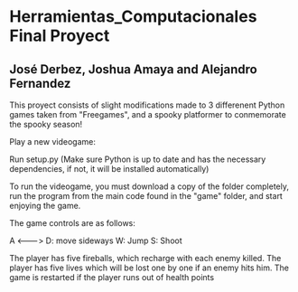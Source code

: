 # Herramientas_Computacionales Final Proyect 
## José Derbez, Joshua Amaya and Alejandro Fernandez

This proyect consists of slight modifications made to 3 differenent Python games taken from "Freegames", and a spooky platformer to conmemorate the spooky season!

Play a new videogame:
  
  Run setup.py
  (Make sure Python is up to date and has the necessary dependencies, if not, it will be installed automatically)

  To run the videogame, you must download a copy of the folder completely, run the program from the main code found in the "game" folder, and start enjoying the game.

  The game controls are as follows:
  
  A <---> D: move sideways
  W: Jump
  S: Shoot

  The player has five fireballs, which recharge with each enemy killed.
  The player has five lives which will be lost one by one if an enemy hits him.
  The game is restarted if the player runs out of health points
